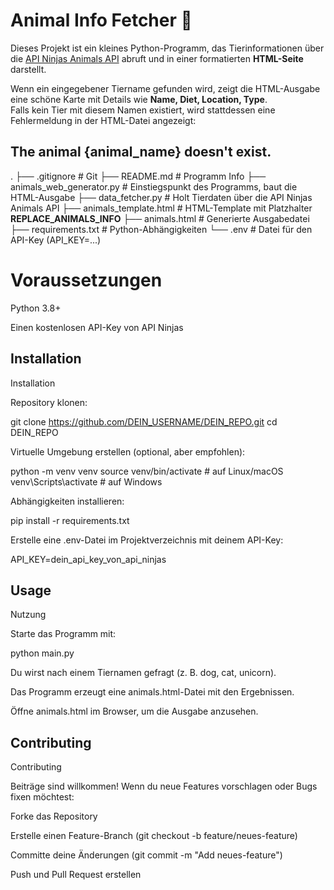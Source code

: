 # Animal Info Fetcher 🐾

Dieses Projekt ist ein kleines Python-Programm, das Tierinformationen über die [API Ninjas Animals API](https://api-ninjas.com/api/animals) abruft und in einer formatierten **HTML-Seite** darstellt.  

Wenn ein eingegebener Tiername gefunden wird, zeigt die HTML-Ausgabe eine schöne Karte mit Details wie **Name, Diet, Location, Type**.  
Falls kein Tier mit diesem Namen existiert, wird stattdessen eine Fehlermeldung in der HTML-Datei angezeigt:  


<h2>The animal {animal_name} doesn't exist.</h2>


.
├── .gitignore           # Git
├── README.md            # Programm Info
├── animals_web_generator.py # Einstiegspunkt des Programms, baut die HTML-Ausgabe
├── data_fetcher.py      # Holt Tierdaten über die API Ninjas Animals API
├── animals_template.html # HTML-Template mit Platzhalter __REPLACE_ANIMALS_INFO__
├── animals.html         # Generierte Ausgabedatei
├── requirements.txt     # Python-Abhängigkeiten
└── .env                 # Datei für den API-Key (API_KEY=...)


# Voraussetzungen

Python 3.8+

Einen kostenlosen API-Key von API Ninjas


## Installation

Installation

Repository klonen:

git clone https://github.com/DEIN_USERNAME/DEIN_REPO.git
cd DEIN_REPO


Virtuelle Umgebung erstellen (optional, aber empfohlen):

python -m venv venv
source venv/bin/activate   # auf Linux/macOS
venv\Scripts\activate      # auf Windows


Abhängigkeiten installieren:

pip install -r requirements.txt


Erstelle eine .env-Datei im Projektverzeichnis mit deinem API-Key:

API_KEY=dein_api_key_von_api_ninjas

## Usage

Nutzung

Starte das Programm mit:

python main.py


Du wirst nach einem Tiernamen gefragt (z. B. dog, cat, unicorn).

Das Programm erzeugt eine animals.html-Datei mit den Ergebnissen.

Öffne animals.html im Browser, um die Ausgabe anzusehen.

## Contributing

Contributing

Beiträge sind willkommen!
Wenn du neue Features vorschlagen oder Bugs fixen möchtest:

Forke das Repository

Erstelle einen Feature-Branch (git checkout -b feature/neues-feature)

Committe deine Änderungen (git commit -m "Add neues-feature")

Push und Pull Request erstellen

```html